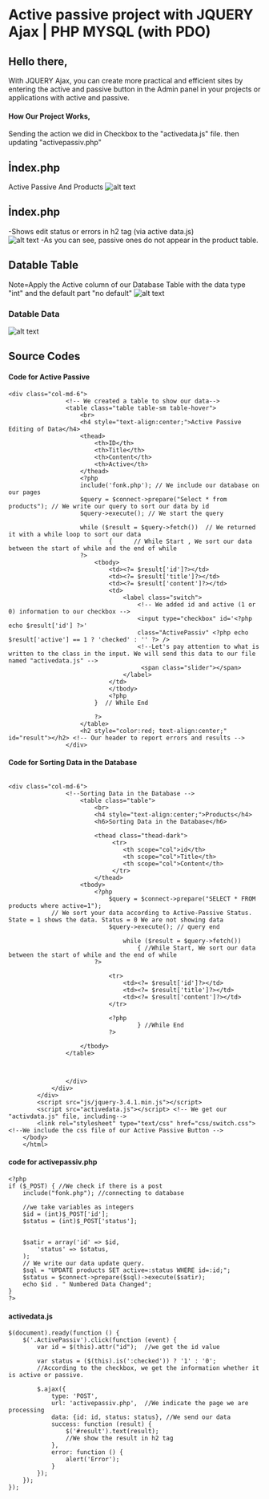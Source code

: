# Active passive project with JQUERY Ajax | PHP MYSQL (with PDO)

## Hello there,
With JQUERY Ajax, you can create more practical and efficient sites by entering the active and passive button in the Admin panel in your projects or applications with active and passive.

#### How Our Project Works,
Sending the action we did in Checkbox to the "activedata.js" file. then updating "activepassiv.php"

## İndex.php 
Active Passive And Products
![alt text](https://github.com/FRTYZ/Active-passive-project-with-JQUERY-Ajax---PHP-MYSQL--with-PDO-/blob/main/img/ss/home.png?raw=true)
 
## İndex.php 

-Shows edit status or errors in h2 tag (via active data.js)  
![alt text](https://github.com/FRTYZ/Active-passive-project-with-JQUERY-Ajax---PHP-MYSQL--with-PDO-/blob/main/img/ss/home-edit.png?raw=true)
-As you can see, passive ones do not appear in the product table.

## Datable Table
Note=Apply the Active column of our Database Table with the data type "int" and the default part "no default" 
![alt text](https://github.com/FRTYZ/Active-passive-project-with-JQUERY-Ajax---PHP-MYSQL--with-PDO-/blob/main/img/ss/database-table.png?raw=true)

### Datable Data
![alt text](https://github.com/FRTYZ/Active-passive-project-with-JQUERY-Ajax---PHP-MYSQL--with-PDO-/blob/main/img/ss/database-table-data.png?raw=true)

## Source Codes

#### Code for Active Passive

```
<div class="col-md-6">
                <!-- We created a table to show our data-->
                <table class="table table-sm table-hover">
                    <br>
                    <h4 style="text-align:center;">Active Passive Editing of Data</h4>
                    <thead>
                        <th>ID</th>
                        <th>Title</th>
                        <th>Content</th>
                        <th>Active</th>                       
                    </thead>
                    <?php
                    include('fonk.php'); // We include our database on our pages
                    $query = $connect->prepare("Select * from products"); // We write our query to sort our data by id
                    $query->execute(); // We start the query

                    while ($result = $query->fetch())  // We returned it with a while loop to sort our data
                            {      // While Start , We sort our data between the start of while and the end of while
                    ?>
                        <tbody>
                            <td><?= $result['id']?></td>
                            <td><?= $result['title']?></td>
                            <td><?= $result['content']?></td>
                            <td>
                                <label class="switch">
                                    <!-- We added id and active (1 or 0) information to our checkbox -->
                                    <input type="checkbox" id='<?php echo $result['id'] ?>'
                                    class="ActivePassiv" <?php echo $result['active'] == 1 ? 'checked' : '' ?> />  
                                    <!--Let's pay attention to what is written to the class in the input. We will send this data to our file named "activedata.js" -->
                                     <span class="slider"></span>
                                </label>
                            </td>                            
                            </tbody>
                            <?php
                        }  // While End

                        ?>
                    </table>
                    <h2 style="color:red; text-align:center;" id="result"></h2> <!-- Our header to report errors and results -->
                </div>
```

#### Code for Sorting Data in the Database 

```

<div class="col-md-6">
                <!--Sorting Data in the Database -->
                    <table class="table">
                        <br>
                        <h4 style="text-align:center;">Products</h4>
                        <h6>Sorting Data in the Database</h6>

                        <thead class="thead-dark">
                             <tr>
                                <th scope="col">id</th>
                                <th scope="col">Title</th>
                                <th scope="col">Content</th>                                
                             </tr>
                        </thead>
                    <tbody>
                        <?php
                            $query = $connect->prepare("SELECT * FROM products where active=1"); 
            // We sort your data according to Active-Passive Status. State = 1 shows the data. Status = 0 We are not showing data
                            $query->execute(); // query end

                                while ($result = $query->fetch()) 
                                    { //While Start, We sort our data between the start of while and the end of while
                        ?>

                            <tr>
                                <td><?= $result['id']?></td>
                                <td><?= $result['title']?></td>
                                <td><?= $result['content']?></td>  
                            </tr>

                            <?php
                                    } //While End
                            ?>
                        
                    </tbody>
                </table>
                    


                </div>
            </div>
        </div>
        <script src="js/jquery-3.4.1.min.js"></script>
        <script src="activedata.js"></script> <!-- We get our "activdata.js" file, including-->
        <link rel="stylesheet" type="text/css" href="css/switch.css"> <!--We include the css file of our Active Passive Button -->
    </body>
    </html>
```

#### code for activepassiv.php 

```
<?php
if ($_POST) { //We check if there is a post
    include("fonk.php"); //connecting to database

    //we take variables as integers
    $id = (int)$_POST['id'];
    $status = (int)$_POST['status'];


    $satir = array('id' => $id,
        'status' => $status,
    );
    // We write our data update query.
    $sql = "UPDATE products SET active=:status WHERE id=:id;";
    $status = $connect->prepare($sql)->execute($satir);    
    echo $id . " Numbered Data Changed";
}
?>
```

#### activedata.js

```
$(document).ready(function () {
    $('.ActivePassiv').click(function (event) {
        var id = $(this).attr("id");  //we get the id value

        var status = ($(this).is(':checked')) ? '1' : '0';
        //According to the checkbox, we get the information whether it is active or passive.

        $.ajax({
            type: 'POST',
            url: 'activepassiv.php',  //We indicate the page we are processing
            data: {id: id, status: status}, //We send our data
            success: function (result) {
                $('#result').text(result);
                //We show the result in h2 tag
            },
            error: function () {
                alert('Error');
            }
        });
    });
});
```
